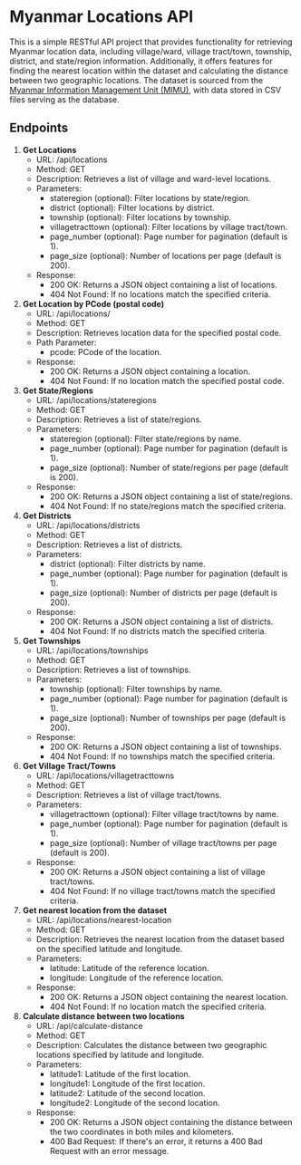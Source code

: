 <h1>Myanmar Locations API</h1>
    <div>
        This is a simple RESTful API project that provides functionality for retrieving Myanmar location data, including village/ward, village tract/town, township, district, and state/region information.
        Additionally, it offers features for finding the nearest location within the dataset and calculating the distance between two geographic locations.
        The dataset is sourced from the <a href='https://themimu.info/place-codes'>Myanmar Information Management Unit (MIMU)</a>, with data stored in CSV files serving as the database.
    </div>    
    <h2>Endpoints</h2>
    <ol>
        <li>
            <strong>Get Locations</strong>
            <ul>
                <li>URL: /api/locations</li>
                <li>Method: GET</li>
                <li>Description: Retrieves a list of village and ward-level locations.</li>
                <li>
                    Parameters:
                    <ul>
                        <li>stateregion (optional): Filter locations by state/region.</li>
                        <li>district (optional): Filter locations by district.</li>
                        <li>township (optional): Filter locations by township.</li>
                        <li>villagetracttown (optional): Filter locations by village tract/town.</li>
                        <li>page_number (optional): Page number for pagination (default is 1).</li>
                        <li>page_size (optional): Number of locations per page (default is 200).</li>
                    </ul>
                </li>
                <li>
                    Response:
                    <ul>
                        <li>200 OK: Returns a JSON object containing a list of locations.</li>
                        <li>404 Not Found: If no locations match the specified criteria.</li>
                    </ul>
                </li>
            </ul>
        </li>
        <li>
            <strong>Get Location by PCode (postal code)</strong>
            <ul>
                <li>URL: /api/locations/<string:pcode></li>
                <li>Method: GET</li>
                <li>Description: Retrieves location data for the specified postal code.</li>
                <li>
                    Path Parameter:
                    <ul>
                        <li>pcode: PCode of the location.</li>
                    </ul>
                </li>
                <li>
                    Response:
                    <ul>
                        <li>200 OK: Returns a JSON object containing a location.</li>
                        <li>404 Not Found: If no location match the specified postal code.</li>
                    </ul>
                </li>
            </ul>
        </li>
        <li>
            <strong>Get State/Regions</strong>
            <ul>
                <li>URL: /api/locations/stateregions</li>
                <li>Method: GET</li>
                <li>Description: Retrieves a list of state/regions.</li>
                <li>
                    Parameters:
                    <ul>
                        <li>stateregion (optional): Filter state/regions by name.</li>
                        <li>page_number (optional): Page number for pagination (default is 1).</li>
                        <li>page_size (optional): Number of state/regions per page (default is 200).</li>
                    </ul>
                </li>
                <li>
                    Response:
                    <ul>
                        <li>200 OK: Returns a JSON object containing a list of state/regions.</li>
                        <li>404 Not Found: If no state/regions match the specified criteria.</li>
                    </ul>
                </li>
            </ul>
        </li>
        <li>
            <strong>Get Districts</strong>
            <ul>
                <li>URL: /api/locations/districts</li>
                <li>Method: GET</li>
                <li>Description: Retrieves a list of districts.</li>
                <li>
                    Parameters:
                    <ul>
                        <li>district (optional): Filter districts by name.</li>
                        <li>page_number (optional): Page number for pagination (default is 1).</li>
                        <li>page_size (optional): Number of districts per page (default is 200).</li>
                    </ul>
                </li>
                <li>
                    Response:
                    <ul>
                        <li>200 OK: Returns a JSON object containing a list of districts.</li>
                        <li>404 Not Found: If no districts match the specified criteria.</li>
                    </ul>
                </li>
            </ul>
        </li>
        <li>
            <strong>Get Townships</strong>
            <ul>
                <li>URL: /api/locations/townships</li>
                <li>Method: GET</li>
                <li>Description: Retrieves a list of townships.</li>
                <li>
                    Parameters:
                    <ul>
                        <li>township (optional): Filter townships by name.</li>
                        <li>page_number (optional): Page number for pagination (default is 1).</li>
                        <li>page_size (optional): Number of townships per page (default is 200).</li>
                    </ul>
                </li>
                <li>
                    Response:
                    <ul>
                        <li>200 OK: Returns a JSON object containing a list of townships.</li>
                        <li>404 Not Found: If no townships match the specified criteria.</li>
                    </ul>
                </li>
            </ul>
        </li>
        <li>
            <strong>Get Village Tract/Towns</strong>
            <ul>
                <li>URL: /api/locations/villagetracttowns</li>
                <li>Method: GET</li>
                <li>Description: Retrieves a list of village tract/towns.</li>
                <li>
                    Parameters:
                    <ul>
                        <li>villagetracttown (optional): Filter village tract/towns by name.</li>
                        <li>page_number (optional): Page number for pagination (default is 1).</li>
                        <li>page_size (optional): Number of village tract/towns per page (default is 200).</li>
                    </ul>
                </li>
                <li>
                    Response:
                    <ul>
                        <li>200 OK: Returns a JSON object containing a list of village tract/towns.</li>
                        <li>404 Not Found: If no village tract/towns match the specified criteria.</li>
                    </ul>
                </li>
            </ul>
        </li>
        <li>
            <strong>Get nearest location from the dataset</strong>
            <ul>
                <li>URL: /api/locations/nearest-location</li>
                <li>Method: GET</li>
                <li>Description: Retrieves the nearest location from the dataset based on the specified latitude and longitude.</li>
                <li>
                    Parameters:
                    <ul>
                        <li>latitude: Latitude of the reference location.</li>
                        <li>longitude: Longitude of the reference location.</li>
                    </ul>
                </li>
                <li>
                    Response:
                    <ul>
                        <li>200 OK: Returns a JSON object containing the nearest location.</li>
                        <li>404 Not Found: If no location match the specified criteria.</li>
                    </ul>
                </li>
            </ul>
        </li>
        <li>
            <strong>Calculate distance between two locations</strong>
            <ul>
                <li>URL: /api/calculate-distance</li>
                <li>Method: GET</li>
                <li>Description: Calculates the distance between two geographic locations specified by latitude and longitude.</li>
                <li>
                    Parameters:
                    <ul>
                        <li>latitude1: Latitude of the first location.</li>
                        <li>longitude1: Longitude of the first location.</li>
                        <li>latitude2: Latitude of the second location.</li>
                        <li>longitude2: Longitude of the second location.</li>
                    </ul>
                </li>
                <li>
                    Response:
                    <ul>
                        <li>200 OK: Returns a JSON object containing the distance between the two coordinates in both miles and kilometers.</li>
                        <li>400 Bad Request: If there's an error, it returns a 400 Bad Request with an error message.</li>
                    </ul>
                </li>
            </ul>
        </li>
    </ol>
